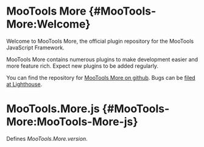 MooTools More {#MooTools-More:Welcome}
==================

Welcome to MooTools More, the official plugin repository for the MooTools JavaScript Framework.

MooTools More contains numerous plugins to make development easier and more feature rich. Expect new plugins to be added regularly.

You can find the repository for [MooTools More on github](http://github.com/mootools/mootools-more/tree/master). Bugs can be [filed at Lighthouse](http://mootools.lighthouseapp.com/projects/24057-mootoolsmore).

MooTools.More.js {#MooTools-More:MooTools-More-js}
====================

Defines *MooTools.More.version*.
